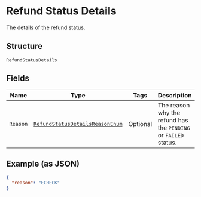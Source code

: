 
# Refund Status Details

The details of the refund status.

## Structure

`RefundStatusDetails`

## Fields

| Name | Type | Tags | Description | Getter | Setter |
|  --- | --- | --- | --- | --- | --- |
| `Reason` | [`RefundStatusDetailsReasonEnum`](../../doc/models/refund-status-details-reason-enum.md) | Optional | The reason why the refund has the `PENDING` or `FAILED` status. | RefundStatusDetailsReasonEnum getReason() | setReason(RefundStatusDetailsReasonEnum reason) |

## Example (as JSON)

```json
{
  "reason": "ECHECK"
}
```


